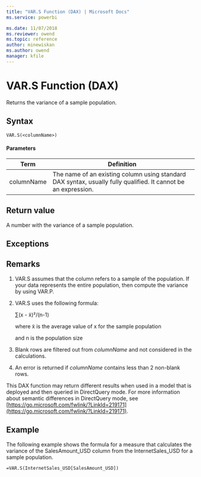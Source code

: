 ```yaml
---
title: "VAR.S Function (DAX) | Microsoft Docs"
ms.service: powerbi 

ms.date: 11/07/2018
ms.reviewer: owend
ms.topic: reference
author: minewiskan
ms.author: owend
manager: kfile
---
```

# VAR.S Function (DAX)
Returns the variance of a sample population.  
  
## Syntax  
  
```dax
VAR.S(<columnName>)  
```
  
#### Parameters  

|Term|Definition|  
|--------|--------------|  
|  columnName  |  The name of an existing column using standard DAX syntax, usually fully qualified. It cannot be an expression.  |  

## Return value  
A number with the variance of a sample population.  
  
## Exceptions  
  
## Remarks  
  
1.  VAR.S assumes that the column refers to a sample of the population. If your data represents the entire population, then compute the variance by using VAR.P.  
  
2.  VAR.S uses the following formula:  
  
    ∑(x - x̃)²/(n-1)  
  
    where x̃ is the average value of x for the sample population  
  
    and n is the population size  
  
3.  Blank rows are filtered out from *columnName* and not considered in the calculations.  
  
4.  An error is returned if *columnName* contains less than 2 non-blank rows.  
  
This DAX function may return different results when used in a model that is deployed and then queried in DirectQuery mode. For more information about semantic differences in DirectQuery mode, see  [https://go.microsoft.com/fwlink/?LinkId=219171](https://go.microsoft.com/fwlink/?LinkId=219171).  
  
## Example  
The following example shows the formula for a measure that calculates the variance of the SalesAmount_USD column from the InternetSales_USD for a sample population.  
  
```dax
=VAR.S(InternetSales_USD[SalesAmount_USD])  
```
